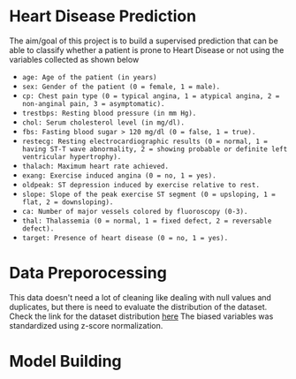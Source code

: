 # Heart Disease Prediction
The aim/goal of this project is to build a supervised prediction that can be able to classify whether a patient is prone to Heart Disease or not using the variables collected as shown below
- `age: Age of the patient (in years)`
- `sex: Gender of the patient (0 = female, 1 = male).`
- `cp: Chest pain type (0 = typical angina, 1 = atypical angina, 2 = non-anginal pain, 3 = asymptomatic).`
- `trestbps: Resting blood pressure (in mm Hg).`
- `chol: Serum cholesterol level (in mg/dl).`
- `fbs: Fasting blood sugar > 120 mg/dl (0 = false, 1 = true).`
- `restecg: Resting electrocardiographic results (0 = normal, 1 = having ST-T wave abnormality, 2 = showing probable or definite left ventricular hypertrophy).`
- `thalach: Maximum heart rate achieved.`
- `exang: Exercise induced angina (0 = no, 1 = yes).`
- `oldpeak: ST depression induced by exercise relative to rest.`
- `slope: Slope of the peak exercise ST segment (0 = upsloping, 1 = flat, 2 = downsloping).`
- `ca: Number of major vessels colored by fluoroscopy (0-3).`
- `thal: Thalassemia (0 = normal, 1 = fixed defect, 2 = reversable defect).`
- `target: Presence of heart disease (0 = no, 1 = yes).`

# Data Preporocessing 
This data doesn't need a lot of cleaning like dealing with null values and duplicates, but there is need to evaluate the distribution of the dataset. Check the link for the dataset distribution [here](https://github.com/chrisaliyuda/Heart-Disease-Prediction/blob/main/Heart%20Disease.ipynb)
The biased variables was standardized using z-score normalization. 

# Model Building 
